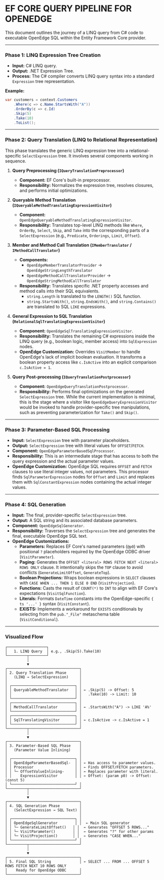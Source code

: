 EF CORE QUERY PIPELINE FOR OPENEDGE
========================================

This document outlines the journey of a LINQ query from C# code to executable OpenEdge SQL within the Entity Framework Core provider.

---

### **Phase 1: LINQ Expression Tree Creation**
*   **Input:** C# LINQ query.
*   **Output:** .NET Expression Tree.
*   **Process:** The C# compiler converts LINQ query syntax into a standard `Expression` tree representation.

**Example:**
```csharp
var customers = context.Customers
    .Where(c => c.Name.StartsWith("A"))
    .OrderBy(c => c.Id)
    .Skip(5)
    .Take(10)
    .ToList();
```

---

### **Phase 2: Query Translation (LINQ to Relational Representation)**
This phase translates the generic LINQ expression tree into a relational-specific `SelectExpression` tree. It involves several components working in sequence.

1.  **Query Preprocessing (`IQueryTranslationPreprocessor`)**
    *   **Component:** EF Core's built-in preprocessor.
    *   **Responsibility:** Normalizes the expression tree, resolves closures, and performs initial optimizations.

2.  **Queryable Method Translation (`IQueryableMethodTranslatingExpressionVisitor`)**
    *   **Component:** `OpenEdgeQueryableMethodTranslatingExpressionVisitor`.
    *   **Responsibility:** Translates top-level LINQ methods like `Where`, `OrderBy`, `Select`, `Skip`, and `Take` into the corresponding parts of a `SelectExpression` (e.g., `Predicate`, `Orderings`, `Limit`, `Offset`).

3.  **Member and Method Call Translation (`IMemberTranslator` / `IMethodCallTranslator`)**
    *   **Components:**
        *   `OpenEdgeMemberTranslatorProvider` -> `OpenEdgeStringLengthTranslator`
        *   `OpenEdgeMethodCallTranslatorProvider` -> `OpenEdgeStringMethodCallTranslator`
    *   **Responsibility:** Translates specific .NET property accesses and method calls into their SQL equivalents.
        *   `string.Length` is translated to the `LENGTH()` SQL function.
        *   `string.StartsWith()`, `string.EndsWith()`, and `string.Contains()` are translated to SQL `LIKE` expressions.

4.  **General Expression to SQL Translation (`RelationalSqlTranslatingExpressionVisitor`)**
    *   **Component:** `OpenEdgeSqlTranslatingExpressionVisitor`.
    *   **Responsibility:** Translates the remaining C# expressions inside the LINQ query (e.g., boolean logic, member access) into `SqlExpression` nodes.
    *   **OpenEdge Customization:** Overrides `VisitMember` to handle OpenEdge's lack of implicit boolean evaluation. It transforms a boolean property access like `c.IsActive` into an explicit comparison `c.IsActive = 1`.

5.  **Query Post-processing (`IQueryTranslationPostprocessor`)**
    *   **Component:** `OpenEdgeQueryTranslationPostprocessor`.
    *   **Responsibility:** Performs final optimizations on the generated `SelectExpression` tree. While the current implementation is minimal, this is the stage where a visitor like `OpenEdgeQueryExpressionVisitor` would be invoked to handle provider-specific tree manipulations, such as preventing parameterization for `Take()` and `Skip()`.

---

### **Phase 3: Parameter-Based SQL Processing**
*   **Input:** `SelectExpression` tree with parameter placeholders.
*   **Output:** `SelectExpression` tree with literal values for `OFFSET`/`FETCH`.
*   **Component:** `OpenEdgeParameterBasedSqlProcessor`.
*   **Responsibility:** This is an intermediate stage that has access to both the query expression and the actual parameter values.
*   **OpenEdge Customization:** OpenEdge SQL requires `OFFSET` and `FETCH` clauses to use literal integer values, not parameters. This processor finds `SqlParameterExpression` nodes for `Offset` and `Limit` and replaces them with `SqlConstantExpression` nodes containing the actual integer values.

---

### **Phase 4: SQL Generation**
*   **Input:** The final, provider-specific `SelectExpression` tree.
*   **Output:** A SQL string and its associated database parameters.
*   **Component:** `OpenEdgeSqlGenerator`.
*   **Responsibility:** Traverses the `SelectExpression` tree and generates the final, executable OpenEdge SQL text.
*   **OpenEdge Customizations:**
    *   **Parameters:** Replaces EF Core's named parameters (`@p0`) with positional `?` placeholders required by the OpenEdge ODBC driver (`VisitParameter`).
    *   **Paging:** Generates the `OFFSET <literal> ROWS FETCH NEXT <literal> ROWS ONLY` clause. It intentionally skips the `TOP` clause to avoid conflicts (`GenerateLimitOffset`, `GenerateTop`).
    *   **Boolean Projections:** Wraps boolean expressions in `SELECT` clauses with `CASE WHEN ... THEN 1 ELSE 0 END` (`VisitProjection`).
    *   **Functions:** Casts the result of `COUNT(*)` to `INT` to align with EF Core's expectations (`VisitSqlFunction`).
    *   **Literals:** Formats `DateTime` constants into the OpenEdge-specific `{ ts '...' }` syntax (`VisitConstant`).
    *   **EXISTS:** Implements a workaround for `EXISTS` conditionals by selecting from the `pub."_File"` metaschema table (`VisitConditional`).

---

### **Visualized Flow**

```
┌──────────────────┐
│   1. LINQ Query  │ e.g., .Skip(5).Take(10)
└─────────┬────────┘
          │
          ▼
┌─────────────────────────────────┐
│ 2. Query Translation Phase      │
│   (LINQ → SelectExpression)     │
│                                 │
│ ┌─────────────────────────────┐ │
│ │ QueryableMethodTranslator   │ │ ← .Skip(5) -> Offset: 5
│ │                             │ │   .Take(10) -> Limit: 10
│ └─────────────────────────────┘ │
│ ┌─────────────────────────────┐ │
│ │ MethodCallTranslator        │ │ ← .StartsWith("A") -> LIKE 'A%'
│ └─────────────────────────────┘ │
│ ┌─────────────────────────────┐ │
│ │ SqlTranslatingVisitor       │ │ ← c.IsActive -> c.IsActive = 1
│ └─────────────────────────────┘ │
└─────────┬───────────────────────┘
          │
          ▼
┌─────────────────────────────────┐
│ 3. Parameter-Based SQL Phase    │
│   (Parameter Value Inlining)    │
│                                 │
│ ┌─────────────────────────────┐ │
│ │ OpenEdgeParameterBasedSql-  │ │ ← Has access to parameter values.
│ │ Processor                   │ │ ← Finds OFFSET/FETCH parameters.
│ │ └─ OffsetValueInlining-     │ │ ← Replaces parameter with literal.
│ │    ExpressionVisitor        │ │ ← Offset: (param p0) -> Offset: (const 5)
│ └─────────────────────────────┘ │
└─────────┬───────────────────────┘
          │
          ▼
┌─────────────────────────────────┐
│ 4. SQL Generation Phase         │
│   (SelectExpression → SQL Text) │
│                                 │
│ ┌─────────────────────────────┐ │
│ │ OpenEdgeSqlGenerator        │ │  ← Main SQL generator
│ │ └─ GenerateLimitOffset()   │ │  ← Generates "OFFSET 5 ROWS..."
│ │ └─ VisitParameter()        │ │  ← Generates "?" for other params
│ │ └─ VisitProjection()       │ │  ← Generates "CASE WHEN..."
│ └─────────────────────────────┘ │
└─────────┬───────────────────────┘
          │
          ▼
┌─────────────────────────────────┐
│ 5. Final SQL String             │ ← SELECT ... FROM ... OFFSET 5 ROWS FETCH NEXT 10 ROWS ONLY
│    Ready for OpenEdge ODBC      │
└─────────────────────────────────┘
```